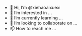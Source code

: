 - 👋 Hi, I’m @xiehaoaixuexi
- 👀 I’m interested in ...
- 🌱 I’m currently learning ...
- 💞️ I’m looking to collaborate on ...
- 📫 How to reach me ...

<!---
xiehaoaixuexi/xiehaoaixuexi is a ✨ special ✨ repository because its `README.md` (this file) appears on your GitHub profile.
You can click the Preview link to take a look at your changes.
--->
